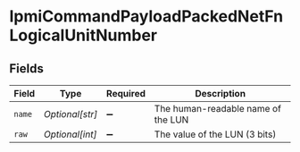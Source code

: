 # IpmiCommandPayloadPackedNetFnLogicalUnitNumber


## Fields

| Field                              | Type                               | Required                           | Description                        |
| ---------------------------------- | ---------------------------------- | ---------------------------------- | ---------------------------------- |
| `name`                             | *Optional[str]*                    | :heavy_minus_sign:                 | The human-readable name of the LUN |
| `raw`                              | *Optional[int]*                    | :heavy_minus_sign:                 | The value of the LUN (3 bits)      |
